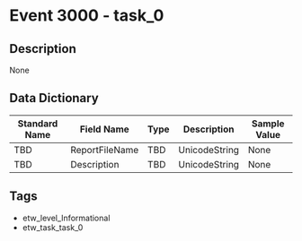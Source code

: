 # Event 3000 - task_0

## Description
None

## Data Dictionary
|Standard Name|Field Name|Type|Description|Sample Value|
|---|---|---|---|---|
|TBD|ReportFileName|TBD|UnicodeString|None|None|
|TBD|Description|TBD|UnicodeString|None|None|

## Tags
* etw_level_Informational
* etw_task_task_0